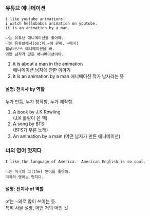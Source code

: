 ### 유튜브 애니메이션 
```
i like youtube animations.  
i watch hellubabos animation on youtube.  
it is an animation by a man.  

나는 유튜브 애니메이션을 좋아해.  
나는 유튜브에서(on:위,~에 관해, ~에서)  
헬루바보스 애니메이션을 봐.  
어떤 남자가 만든 애니메이션이야.  
```
  
1. it is about a man in the animation  
애니메이션 남자에 관한 이야기  
2. it is an animation by a man
애니메이션 작가 남자라는 뜻  
  
#### 설명: 전치사 by 역할 
누가 만듬, 누가 창작함, 누가 제작함.  
1. A book by J.K Rowling  
(J.K 롤링이 쓴 책)  
2. A song by BTS  
(BTS가 부른 노래)
3. An animation by a main
(어떤 남자가 만든 애니메이션)

### 너의 영어 멋지다 
```
I like the language of America.  American English is so cool.

나는 미국의 그(the) 언어를 좋아해.  
미국의 영어는 멋지다.  
```
  
#### 설명: 전치사 of 역할 
of는 ~의로 많이 쓰이는 듯.  
특히 사물 설명, 어떤 거의 어떤 것  





